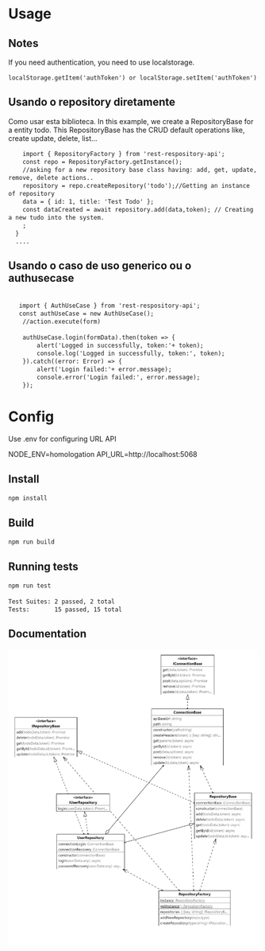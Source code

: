 # Usage 

## Notes

If you need authentication, you need to use localstorage. 
```
localStorage.getItem('authToken') or localStorage.setItem('authToken') 
```
## Usando o repository diretamente
Como usar esta biblioteca. In this example, we create a RepositoryBase for a entity todo. This RepositoryBase has the CRUD default operations like, create update, delete, list... 

```
    import { RepositoryFactory } from 'rest-respository-api';
    const repo = RepositoryFactory.getInstance();
    //asking for a new repository base class having: add, get, update, remove, delete actions..
    repository = repo.createRepository('todo');//Getting an instance of repository
    data = { id: 1, title: 'Test Todo' };
    const dataCreated = await repository.add(data,token); // Creating a new tudo into the system.
    ;
  }
  ....

```
## Usando o caso de uso generico ou o authusecase
```

   import { AuthUseCase } from 'rest-respository-api';
   const authUseCase = new AuthUseCase();
    //action.execute(form)
   
    authUseCase.login(formData).then(token => {
        alert('Logged in successfully, token:'+ token);
        console.log('Logged in successfully, token:', token);
    }).catch((error: Error) => {
        alert('Login failed:'+ error.message);
        console.error('Login failed:', error.message);
    });
```

# Config

Use .env for configuring URL API

NODE_ENV=homologation
API_URL=http://localhost:5068


## Install 

```
npm install 
```

## Build 
```
npm run build 
```

## Running tests
```
npm run test

Test Suites: 2 passed, 2 total
Tests:       15 passed, 15 total

```

## Documentation 

![Diagrama da biblioteca](Repository_diagram.png)